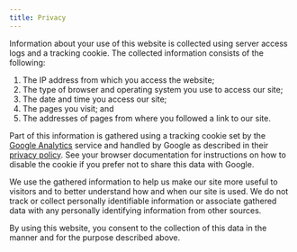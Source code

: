 ```yaml
---
title: Privacy
---
```

<!---
  Licensed under the Apache License, Version 2.0 (the "License");
  you may not use this file except in compliance with the License.
  You may obtain a copy of the License at

   https://www.apache.org/licenses/LICENSE-2.0

  Unless required by applicable law or agreed to in writing, software
  distributed under the License is distributed on an "AS IS" BASIS,
  WITHOUT WARRANTIES OR CONDITIONS OF ANY KIND, either express or implied.
  See the License for the specific language governing permissions and
  limitations under the License. See accompanying LICENSE file.
-->

Information about your use of this website is collected using server
access logs and a tracking cookie. The collected information consists of
the following:

  1.  The IP address from which you access the website;
  2.  The type of browser and operating system you use to access our site;
  3.  The date and time you access our site;
  4.  The pages you visit; and
  5.  The addresses of pages from where you followed a link to our site.

Part of this information is gathered using a tracking cookie set by the
[Google Analytics](http://www.google.com/analytics/) service and handled
by Google as described in their [privacy
policy](http://www.google.com/privacy.html). See your browser
documentation for instructions on how to disable the cookie if you
prefer not to share this data with Google.

We use the gathered information to help us make our site more useful to
visitors and to better understand how and when our site is used. We do
not track or collect personally identifiable information or associate
gathered data with any personally identifying information from other
sources.

By using this website, you consent to the collection of this data in the
manner and for the purpose described above.
